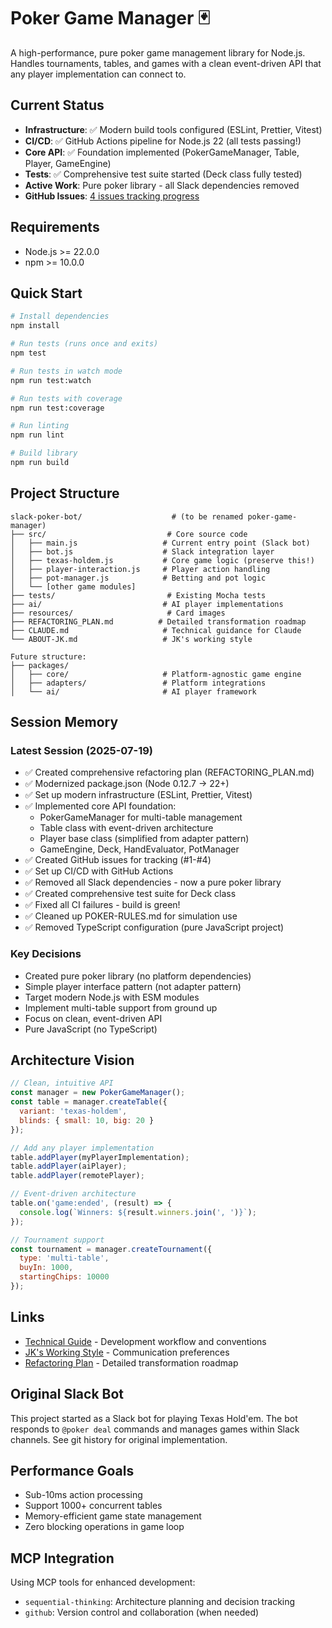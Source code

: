 # Poker Game Manager 🃏

A high-performance, pure poker game management library for Node.js. Handles tournaments, tables, and games with a clean event-driven API that any player implementation can connect to.

## Current Status

- **Infrastructure**: ✅ Modern build tools configured (ESLint, Prettier, Vitest)
- **CI/CD**: ✅ GitHub Actions pipeline for Node.js 22 (all tests passing!)
- **Core API**: ✅ Foundation implemented (PokerGameManager, Table, Player, GameEngine)
- **Tests**: ✅ Comprehensive test suite started (Deck class fully tested)
- **Active Work**: Pure poker library - all Slack dependencies removed
- **GitHub Issues**: [4 issues tracking progress](https://github.com/jkraybill/slack-poker-bot/issues)

## Requirements

- Node.js >= 22.0.0
- npm >= 10.0.0

## Quick Start

```bash
# Install dependencies
npm install

# Run tests (runs once and exits)
npm test

# Run tests in watch mode
npm run test:watch

# Run tests with coverage
npm run test:coverage

# Run linting
npm run lint

# Build library
npm run build
```

## Project Structure

```
slack-poker-bot/                    # (to be renamed poker-game-manager)
├── src/                           # Core source code
│   ├── main.js                   # Current entry point (Slack bot)
│   ├── bot.js                    # Slack integration layer
│   ├── texas-holdem.js           # Core game logic (preserve this!)
│   ├── player-interaction.js     # Player action handling
│   ├── pot-manager.js            # Betting and pot logic
│   └── [other game modules]
├── tests/                         # Existing Mocha tests
├── ai/                           # AI player implementations
├── resources/                     # Card images
├── REFACTORING_PLAN.md          # Detailed transformation roadmap
├── CLAUDE.md                     # Technical guidance for Claude
└── ABOUT-JK.md                   # JK's working style

Future structure:
├── packages/
│   ├── core/                     # Platform-agnostic game engine
│   ├── adapters/                 # Platform integrations
│   └── ai/                       # AI player framework
```

## Session Memory

### Latest Session (2025-07-19)
- ✅ Created comprehensive refactoring plan (REFACTORING_PLAN.md)
- ✅ Modernized package.json (Node 0.12.7 → 22+)
- ✅ Set up modern infrastructure (ESLint, Prettier, Vitest)
- ✅ Implemented core API foundation:
  - PokerGameManager for multi-table management
  - Table class with event-driven architecture
  - Player base class (simplified from adapter pattern)
  - GameEngine, Deck, HandEvaluator, PotManager
- ✅ Created GitHub issues for tracking (#1-#4)
- ✅ Set up CI/CD with GitHub Actions
- ✅ Removed all Slack dependencies - now a pure poker library
- ✅ Created comprehensive test suite for Deck class
- ✅ Fixed all CI failures - build is green!
- ✅ Cleaned up POKER-RULES.md for simulation use
- ✅ Removed TypeScript configuration (pure JavaScript project)

### Key Decisions
- Created pure poker library (no platform dependencies)
- Simple player interface pattern (not adapter pattern)
- Target modern Node.js with ESM modules
- Implement multi-table support from ground up
- Focus on clean, event-driven API
- Pure JavaScript (no TypeScript)

## Architecture Vision

```javascript
// Clean, intuitive API
const manager = new PokerGameManager();
const table = manager.createTable({
  variant: 'texas-holdem',
  blinds: { small: 10, big: 20 }
});

// Add any player implementation
table.addPlayer(myPlayerImplementation);
table.addPlayer(aiPlayer);
table.addPlayer(remotePlayer);

// Event-driven architecture
table.on('game:ended', (result) => {
  console.log(`Winners: ${result.winners.join(', ')}`);
});

// Tournament support
const tournament = manager.createTournament({
  type: 'multi-table',
  buyIn: 1000,
  startingChips: 10000
});
```

## Links

- [Technical Guide](./CLAUDE.md) - Development workflow and conventions
- [JK's Working Style](./ABOUT-JK.md) - Communication preferences
- [Refactoring Plan](./REFACTORING_PLAN.md) - Detailed transformation roadmap

## Original Slack Bot

This project started as a Slack bot for playing Texas Hold'em. The bot responds to `@poker deal` commands and manages games within Slack channels. See git history for original implementation.

## Performance Goals

- Sub-10ms action processing
- Support 1000+ concurrent tables
- Memory-efficient game state management
- Zero blocking operations in game loop

## MCP Integration

Using MCP tools for enhanced development:
- `sequential-thinking`: Architecture planning and decision tracking
- `github`: Version control and collaboration (when needed)
